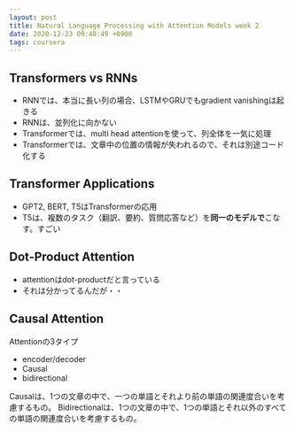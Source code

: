 ```yaml
---
layout: post
title: Natural Language Processing with Attention Models week 2
date: 2020-12-23 09:40:49 +0900
tags: coursera
---
```


## Transformers vs RNNs

- RNNでは、本当に長い列の場合、LSTMやGRUでもgradient vanishingは起きる
- RNNは、並列化に向かない
- Transformerでは、multi head attentionを使って、列全体を一気に処理
- Transformerでは、文章中の位置の情報が失われるので、それは別途コード化する

## Transformer Applications

- GPT2, BERT, T5はTransformerの応用
- T5は、複数のタスク（翻訳、要約、質問応答など）を**同一のモデルで**こなす。すごい

## Dot-Product Attention

- attentionはdot-productだと言っている
- それは分かってるんだが・・

## Causal Attention

Attentionの3タイプ

- encoder/decoder
- Causal
- bidirectional

Causalは、1つの文章の中で、一つの単語とそれより前の単語の関連度合いを考慮するもの。
Bidirectionalは、1つの文章の中で、1つの単語とそれ以外のすべての単語の関連度合いを考慮するもの。
